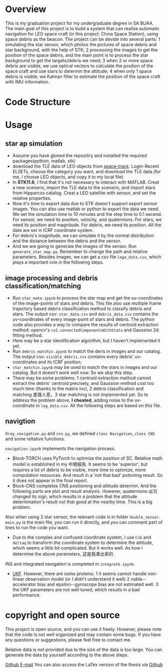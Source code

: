 # Overview

This is my graduation project for my undergraduate degree in SA BUAA. The main goal of this project is to build a system that can realize automatic navigation for LEO space craft (in this project: China Space Station), using space debris as the beacon. The project can be devide into several parts: 1 simulating the star sensor, which photos the pictures of space debris and star background, with the help of STK; 2 processing the images to get the position of the space debris, and the main point is to process the star background to get the targets/debris we need; 3 when 2 or more space debris are visible, we use optical vectors to calculate the position of the space craft and use stars to determin the attitude; 4 when only 1 space debris is visible, we Kalman filter to estimate the position of the space craft with IMU information.

# Code Structure

# Usage 

## star ap simulation

- Assume you have gloned the repositiry and installed the required packages(python, matlab, stk)
- download the TLE data of LEO objects from [space-track](https://www.space-track.org/documentation#/faq). Login-Recent ELSETs, choose the category you want, and download the TLE data.(for me, I choose LEO objects, and copy it to my local file)
- In **STK11.6**, I find that it's not necessary to interact with MATLAB. Creat a new scenario, import the TLE data to the scenario, and import stars from Hipparcos catalog. Creat a LEO satellite with sensor, and set the relative properties. 
- Now it's time to export data due to STK doesn't support export sensor images. You can also use matlab or python to export the data we need. We set the simulation time to 10 minutes and the step time to 0.1 secend. For sensor, we need its position, velocity, and quaternions. For stars, we need its position and magnitude. For debris, we need its position. All the date are set in ICRF coordinate system. 
- For debris's magnitude, we can simulate it by the normal distribution and the distance between the debris and the sensor.
- And we are going to generate the images of the sensor. Run `generate_star_map.py`. Remember to change the path and relative parameters. Besides images, we can get a csv file `loga_data.csv`, which plays a important role in the following steps.

## image processing and debris classification/matching

- Run `star_mate.ipynb` to process the star map and get the uv-coordinates of the image-points of stars and debris. This file also use multiple frame trajectory based debris classification method to classify debris and stars. The output csv: `star_data.csv` and `debris_data.csv` contains the uv-coordinates of every image-point of stars and debris. The python code also provides a way to compare the results of centroid extraction method: opencv's `cv2.connectedComponentsWithStats` and Gaussion 2d fitting method.
- Here may be a star identification algorithm, but I haven't implemented it yet. 
- Run `debris_matchin.ipynb` to match the deris in images and our catalog. The output csv: `visible_debris.csv` contains every debris' uv-coordinates and its ICRF position. 
- `star_matchin.ipynb` may be used to match the stars in images and our catalog. But it doesn't work well now. So we skip this step.
- There may be some problems: 1 centroid extraction method cannot extract the debris' centroid precisely, and Gaussion method cost too much time (thanks to the matrix inv), 2 debris classification and matching 差强人意，3 star matching is not implemented yet. So to address the problem above, **I cheated**, adding noise to the uv-coordinate in `log_data.csv`. All the following steps are based on this file.

## navigtion
In `my_navigation.py` and `cns.py`, we defined `class Navigation`, `class CNS` and some reltative functions. 

`navigation.ipynb` implements the navigation process.

- Block-TORCH uses PyTorch to optimize the position of SC. Relative math model is established in my 中期报告. It seems to be 'superior', but requires a lot of debris to be visible, more time to optimize, more computation resources. And result in a 'not that bad' potioning result. So it does not appear in the final report.
- Block-CNS completes CNS positioning and attitude determin. And the following parts are plot and result analysis. However, quaternions q[3] changed its sign, which results in a problem that the attitude determination's result not that good at the nearby time. This is a big problem.

Also when using 2 star sensor, the relevant code is in folder `double_sensor`. `main.py` is the main file, you can run it directly, and you can comment part of lines to run the code you want. 

- Due to the complex and confused coordinate system, I use `Csb` and `deltaq` to transform the coordinate system to determine the attitude, which seems a little bit complicated. But it works well. As how I determine the above parameters, 这是我凑出来的

INS and integrated navigation is completed in `integrate.ipynb`. 

- [UKF](https://github.com/balghane/pyUKF). However, there are some prolems. 1 it seems cannot handle non-linear observation model (or I didn't understand it well) 2 nabla--accelerator bias and epsilon--gyroscope bias are not estimated well. 3 the UKF parameters are not well tuned, which results in a bad performance.

# copyright and open source
This project is open source, and you can use it freely. However, please note that the code is not well organized and may contain some bugs. If you have any questions or suggestions, please feel free to contact me.

Relative data is not provided due to the size of the data is too large. You can generate the data by yourself according to the above steps.

[Github](https://github.com/clyde-x/GraduationProject_DebrisCNS)
[E-mail](clydeisakid@outlook.com)
You can also access the LaTex version of the thesis via [Github](https://github.com/clyde-x/bachelor_BUAA)